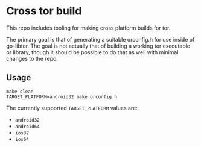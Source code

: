 # Cross tor build

This repo includes tooling for making cross platform builds for tor.

The primary goal is that of generating a suitable orconfig.h for use inside of
go-libtor. The goal is not actually that of building a working tor executable
or library, though it should be possible to do that as well with minimal
changes to the repo.

## Usage

```
make clean
TARGET_PLATFORM=android32 make orconfig.h
```

The currently supported `TARGET_PLATFORM` values are:

  * `android32`
  * `android64`
  * `ios32`
  * `ios64`
